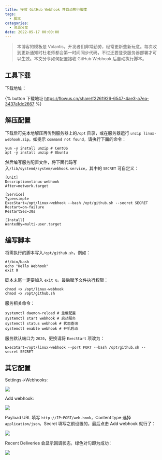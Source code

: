 ```yaml
---
title: 接收 GitHub Webhook 并自动执行脚本 
tags:
  - 脚本
categories:
  - 资源分享
date: 2022-05-17 00:00:00
---
```


> 本博客的模板是 Volantis，开发者们非常勤劳，经常更新些新玩意。每次收到更新通知时杜老师都会第一时间同步代码，不过还要登录服务器部署才可以生效。本文分享如何配置接收 GitHub Webhook 后自动执行脚本。

<!-- more -->

## 工具下载

下载地址：

{% button 下载地址 https://flowus.cn/share/f2261926-6547-4ae3-a7ea-3437a1dc2667 %}

## 解压配置

下载后可先本地解压再传到服务器上的`/opt` 目录，或在服务器运行 `unzip linux-webhook.zip`。如提示 `command not found`，请执行下面的命令：

```
yum -y install unzip # CentOS
apt -y install unzip # Ubuntu
```

然后编写服务配置文件，将下面代码写入`/lib/systemd/system/webhook.service`，其中的 `SECRET` 可自定义：

```
[Unit]
Description=linux-webhook
After=network.target
 
[Service]
Type=simple
ExecStart=/opt/linux-webhook --bash /opt/github.sh --secret SECRET
Restart=on-failure
RestartSec=30s
 
[Install]
WantedBy=multi-user.target
```

## 编写脚本

将需执行的脚本写入`/opt/github.sh`，例如：

```
#!/bin/bash
echo "Hello Webhook"
exit 0
```

脚本末尾一定要加入 `exit 0`。最后赋予文件执行权限：

```
chmod +x /opt/linux-webhook
chmod +x /opt/github.sh
```

服务相关命令：

```
systemctl daemon-reload # 重载配置
systemctl start webhook # 启动服务
systemctl status webhook # 状态查询
systemctl enable webhook # 开机启动
```

服务默认端口为 `2020`，更换请将 `ExecStart` 项改为：

```
ExecStart=/opt/linux-webhook --port PORT --bash /opt/github.sh --secret SECRET
```

## 其它配置

Settings->Webhooks:

![](https://cdn.dusays.com/2022/05/464-1.jpg)

Add webhook:

![](https://cdn.dusays.com/2022/05/464-2.jpg)

Payload URL 填写 `http://IP:PORT/web-hook`，Content type 选择 `application/json`，Secret 填写之前设置的，最后点击 Add webhook 就行了：

![](https://cdn.dusays.com/2022/05/464-3.jpg)

Recent Deliveries 会显示回调状态，绿色对勾即为成功：

![](https://cdn.dusays.com/2022/05/464-4.jpg)
